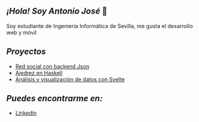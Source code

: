 ## *****¡Hola! Soy Antonio José***** 👋 ##

 Soy estudiante de Ingeniería Informática de Sevilla, me gusta el desarrollo web y móvil
 
 ## ***Proyectos*** ##
- [Red social con backend Json](https://github.com/AntonioJoseDiaz/galeriafotos)
- [Ajedrez en Haskell](https://github.com/AntonioJoseDiaz/HaskellChess)
- [Análisis y visualización de datos con Svelte](https://github.com/AntonioJoseDiaz/SOS2021-10)

## ***Puedes encontrarme en:*** ## 
- [Linkedin](https://www.linkedin.com/in/antoniojosediazgonzalez/)

<!--
**AntonioJoseDiaz/AntonioJoseDiaz** is a ✨ _special_ ✨ repository because its `README.md` (this file) appears on your GitHub profile.

Here are some ideas to get you started:

- 🔭 I’m currently working on ...
- 🌱 I’m currently learning ...
- 👯 I’m looking to collaborate on ...
- 🤔 I’m looking for help with ...
- 💬 Ask me about ...
- 📫 How to reach me: ...
- 😄 Pronouns: ...
- ⚡ Fun fact: ...
-->
